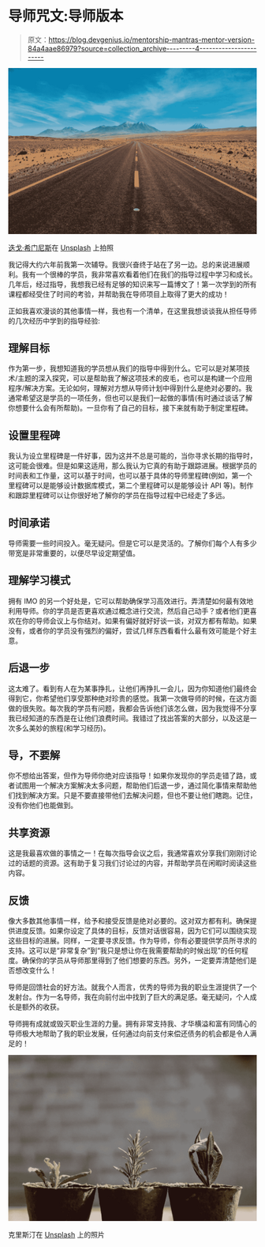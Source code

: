 # 导师咒文:导师版本

> 原文：<https://blog.devgenius.io/mentorship-mantras-mentor-version-84a4aae86979?source=collection_archive---------4----------------------->

![](img/4c452033f4ee75ff52b70e012365eeb8.png)

[迭戈·希门尼斯](https://unsplash.com/@diegojimenez?utm_source=unsplash&utm_medium=referral&utm_content=creditCopyText)在 [Unsplash](https://unsplash.com/s/photos/roads?utm_source=unsplash&utm_medium=referral&utm_content=creditCopyText) 上拍照

我记得大约六年前我第一次辅导。我很兴奋终于站在了另一边。总的来说进展顺利。我有一个很棒的学员，我非常喜欢看着他们在我们的指导过程中学习和成长。几年后，经过指导，我想我已经有足够的知识来写一篇博文了！第一次学到的所有课程都经受住了时间的考验，并帮助我在导师项目上取得了更大的成功！

正如我喜欢漫谈的其他事情一样，我也有一个清单，在这里我想谈谈我从担任导师的几次经历中学到的指导经验:

## 理解目标

作为第一步，我想知道我的学员想从我们的指导中得到什么。它可以是对某项技术/主题的深入探究，可以是帮助我了解这项技术的皮毛，也可以是构建一个应用程序/解决方案。无论如何，理解对方想从导师计划中得到什么是绝对必要的。我通常希望这是学员的一项任务，但也可以是我们一起做的事情(有时通过谈话了解你想要什么会有所帮助)。一旦你有了自己的目标，接下来就有助于制定里程碑。

## 设置里程碑

我认为设立里程碑是一件好事，因为这并不总是可能的，当你寻求长期的指导时，这可能会很难。但是如果这适用，那么我认为它真的有助于跟踪进展。根据学员的时间表和工作量，这可以基于时间，也可以基于具体的导师里程碑(例如，第一个里程碑可以是能够设计数据库模式，第二个里程碑可以是能够设计 API 等)。制作和跟踪里程碑可以让你很好地了解你的学员在指导过程中已经走了多远。

## 时间承诺

导师需要一些时间投入。毫无疑问。但是它可以是灵活的。了解你们每个人有多少带宽是非常重要的，以便尽早设定期望值。

## 理解学习模式

拥有 IMO 的另一个好处是，它可以帮助确保学习高效进行。弄清楚如何最有效地利用导师。你的学员是否更喜欢通过概念进行交流，然后自己动手？或者他们更喜欢在你的导师会议上与你结对。如果有偏好就好好谈一谈，对双方都有帮助。如果没有，或者你的学员没有强烈的偏好，尝试几样东西看看什么最有效可能是个好主意。

## 后退一步

这太难了。看到有人在为某事挣扎，让他们再挣扎一会儿，因为你知道他们最终会得到它，你希望他们享受那种绝对珍贵的感觉。我第一次做导师的时候，在这方面做的很失败。每次我的学员有问题，我都会告诉他们该怎么做，因为我觉得不分享我已经知道的东西是在让他们浪费时间。我错过了找出答案的大部分，以及这是一次多么美妙的旅程(和学习经历)。

## 导，不要解

你不想给出答案，但作为导师你绝对应该指导！如果你发现你的学员走错了路，或者试图用一个解决方案解决太多问题，帮助他们后退一步，通过简化事情来帮助他们找到解决方案。只是不要直接带他们去解决问题，但也不要让他们瞎跑。记住，没有你他们也能做到。

## 共享资源

这是我最喜欢做的事情之一！在每次指导会议之后，我通常喜欢分享我们刚刚讨论过的话题的资源。这有助于复习我们讨论过的内容，并帮助学员在闲暇时阅读这些内容。

## 反馈

像大多数其他事情一样，给予和接受反馈是绝对必要的。这对双方都有利。确保提供进度反馈。如果你设定了具体的目标，反馈对话很容易，因为它们可以围绕实现这些目标的进展。同样，一定要寻求反馈。作为导师，你有必要提供学员所寻求的支持。这可以是“非常复杂”到“我只是想让你在我需要帮助的时候出现”的任何程度。确保你的学员从导师那里得到了他们想要的东西。另外，一定要弄清楚他们是否想改变什么！

导师是回馈社会的好方法。就我个人而言，优秀的导师为我的职业生涯提供了一个发射台。作为一名导师，我在向前付出中找到了巨大的满足感。毫无疑问，个人成长是额外的收获。

导师拥有成就或毁灭职业生涯的力量。拥有非常支持我、才华横溢和富有同情心的导师极大地帮助了我的职业发展，任何通过向前支付来偿还债务的机会都是令人满足的！

![](img/0495222af2edb8b437eec05610fc30cc.png)

克里斯汀在 [Unsplash](https://unsplash.com/s/photos/growth?utm_source=unsplash&utm_medium=referral&utm_content=creditCopyText) 上的照片